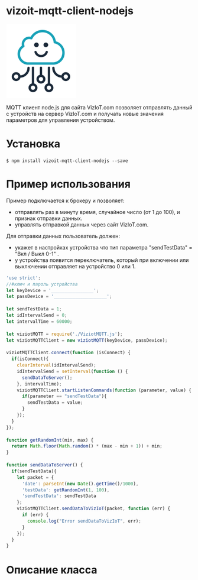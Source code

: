 # vizoit-mqtt-client-nodejs

<img src="/logo.png" alt="drawing" height="200"/>

MQTT клиент node.js для сайта VizIoT.com позволяет отправлять данный с устройств на сервер VizIoT.com и получать новые значения параметров для управления устройством.

Установка
=============

`$ npm install vizoit-mqtt-client-nodejs --save`

Пример использования
=============

Пример подключается к брокеру и позволяет:
- отправлять раз в минуту время, случайное число (от 1 до 100), и признак отправки данных.
- управлять отправкой данных через сайт VizIoT.com.

Для отправки данных пользователь должен:
- укажет в настройках устройства что тип параметра "sendTestData" = "Вкл / Выкл 0-1" .
- у устройства появится переключатель, который при включении или выключении отправляет на устройство 0 или 1.

```javascript
'use strict';
//#ключ и пароль устройства
let keyDevice = '________________';
let passDevice = '____________________';

let sendTestData = 1;
let idIntervalSend = 0;
let intervalTime = 60000;

let viziotMQTT = require('./ViziotMQTT.js');
let viziotMQTTClient = new viziotMQTT(keyDevice, passDevice);

viziotMQTTClient.connect(function (isConnect) {
  if(isConnect){
    clearInterval(idIntervalSend);
    idIntervalSend = setInterval(function () {
      sendDataToServer();
    }, intervalTime);
    viziotMQTTClient.startListenCommands(function (parameter, value) {
      if(parameter == "sendTestData"){
        sendTestData = value;
      }
    });
  }
});

function getRandomInt(min, max) {
  return Math.floor(Math.random() * (max - min + 1)) + min;
}

function sendDataToServer() {
  if(sendTestData){
    let packet = {
      'date': parseInt(new Date().getTime()/1000),
      'testData': getRandomInt(1, 100),
      'sendTestData': sendTestData
    };
    viziotMQTTClient.sendDataToVizIoT(packet, function (err) {
      if (err) {
        console.log("Error sendDataToVizIoT", err);
      }
    });
  }
}
```


Описание класса
=============
